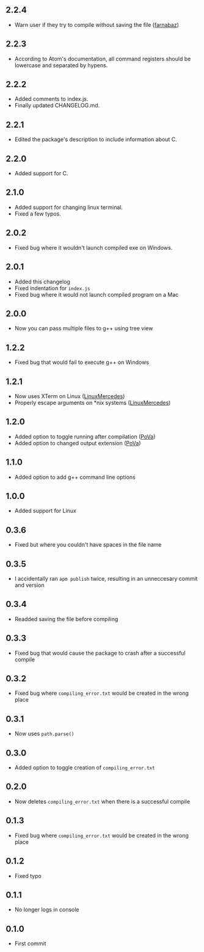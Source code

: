 ## 2.2.4
* Warn user if they try to compile without saving the file ([farnabaz](https://github.com/farnabaz))

## 2.2.3
* According to Atom's documentation, all command registers should be lowercase and separated by hypens.

## 2.2.2
* Added comments to index.js.
* Finally updated CHANGELOG.md.

## 2.2.1
* Edited the package's description to include information about C.

## 2.2.0
* Added support for C.

## 2.1.0
* Added support for changing linux terminal.
* Fixed a few typos.

## 2.0.2
* Fixed bug where it wouldn't launch compiled exe on Windows.

## 2.0.1
* Added this changelog
* Fixed indentation for `index.js`
* Fixed bug where it would not launch compiled program on a Mac

## 2.0.0
* Now you can pass multiple files to g++ using tree view

## 1.2.2
* Fixed bug that would fail to execute g++ on Windows

## 1.2.1
* Now uses XTerm on Linux ([LinuxMercedes](https://github.com/LinuxMercedes))
* Properly escape arguments on \*nix systems ([LinuxMercedes](https://github.com/LinuxMercedes))

## 1.2.0
* Added option to toggle running after compilation ([PoVa](https://github.com/PoVa))
* Added option to changed output extension ([PoVa](https://github.com/PoVa))

## 1.1.0
* Added option to add g++ command line options

## 1.0.0
* Added support for Linux

## 0.3.6
* Fixed but where you couldn't have spaces in the file name

## 0.3.5
* I accidentally ran `apm publish` twice, resulting in an unneccesary commit and version

## 0.3.4
* Readded saving the file before compiling

## 0.3.3
* Fixed bug that would cause the package to crash after a successful compile

## 0.3.2
* Fixed bug where `compiling_error.txt` would be created in the wrong place

## 0.3.1
* Now uses `path.parse()`

## 0.3.0
* Added option to toggle creation of `compiling_error.txt`

## 0.2.0
* Now deletes `compiling_error.txt` when there is a successful compile

## 0.1.3
* Fixed bug where `compiling_error.txt` would be created in the wrong place

## 0.1.2
* Fixed typo

## 0.1.1
* No longer logs in console

## 0.1.0
* First commit
